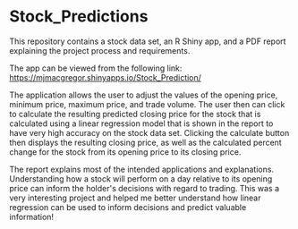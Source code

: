 # Stock_Predictions
This repository contains a stock data set, an R Shiny app, and a PDF report explaining the project process and requirements.

The app can be viewed from the following link: https://mjmacgregor.shinyapps.io/Stock_Prediction/

The application allows the user to adjust the values of the opening price, minimum price, maximum price, and trade volume. The user then can click to calculate the resulting predicted closing price for the stock that is calculated using a linear regression model that is shown in the report to have very high accuracy on the stock data set. Clicking the calculate button then displays the resulting closing price, as well as the calculated percent change for the stock from its opening price to its closing price.

The report explains most of the intended applications and explanations. Understanding how a stock will perform on a day relative to its opening price can inform the holder's decisions with regard to trading. This was a very interesting project and helped me better understand how linear regression can be used to inform decisions and predict valuable information!
